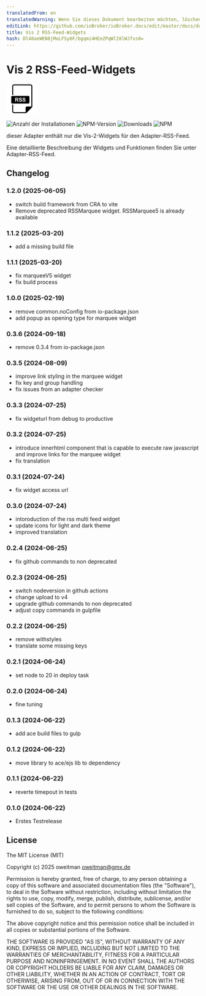 ```yaml
---
translatedFrom: en
translatedWarning: Wenn Sie dieses Dokument bearbeiten möchten, löschen Sie bitte das Feld "translationsFrom". Andernfalls wird dieses Dokument automatisch erneut übersetzt
editLink: https://github.com/ioBroker/ioBroker.docs/edit/master/docs/de/adapterref/iobroker.vis-2-widgets-rssfeed/README.md
title: Vis 2 RSS-Feed-Widgets
hash: Dl48aeWEN8jMoLFSy6F/bgqmi4HEeZPqWlI8lWJfxs0=
---
```

# Vis 2 RSS-Feed-Widgets
![Logo](../../../en/adapterref/iobroker.vis-2-widgets-rssfeed/admin/vis-2-widgets-rssfeed.png)

![Anzahl der Installationen](http://iobroker.live/badges/vis-2-widgets-rssfeed-stable.svg)
![NPM-Version](http://img.shields.io/npm/v/iobroker.vis-2-widgets-rssfeed.svg)
![Downloads](https://img.shields.io/npm/dm/iobroker.vis-2-widgets-rssfeed.svg)
![NPM](https://nodei.co/npm/iobroker.vis-2-widgets-rssfeed.png?downloads=true)

dieser Adapter enthält nur die Vis-2-Widgets für den Adapter-RSS-Feed.

Eine detaillierte Beschreibung der Widgets und Funktionen finden Sie unter Adapter-RSS-Feed.

## Changelog

<!--
	Placeholder for next versions:
	### __WORK IN PROGRESS__
-->
### 1.2.0 (2025-06-05)

- switch build framework from CRA to vite
- Remove deprecated RSSMarquee widget. RSSMarquee5 is already available

### 1.1.2 (2025-03-20)

- add a missing build file

### 1.1.1 (2025-03-20)

- fix marqueeV5 widget
- fix build process

### 1.0.0 (2025-02-19)

- remove common.noConfig from io-package.json
- add popup as opening type for marquee widget

### 0.3.6 (2024-09-18)

- remove 0.3.4 from io-package.json

### 0.3.5 (2024-08-09)

- improve link styling in the marquee widget
- fix key and group handling
- fix issues from an adapter checker

### 0.3.3 (2024-07-25)

- fix widgeturl from debug to productive

### 0.3.2 (2024-07-25)

- introduce innerhtml component that is capable to execute raw javascript and improve links for the marquee widget
- fix translation

### 0.3.1 (2024-07-24)

- fix widget access url

### 0.3.0 (2024-07-24)

- intoroduction of the rss multi feed widget
- update icons for light and dark theme
- improved translation

### 0.2.4 (2024-06-25)

- fix github commands to non deprecated

### 0.2.3 (2024-06-25)

- switch nodeversion in github actions
- change upload to v4
- upgrade github commands to non deprecated
- adjust copy commands in gulpfile

### 0.2.2 (2024-06-25)

- remove withstyles
- translate some missing keys

### 0.2.1 (2024-06-24)

- set node to 20 in deploy task

### 0.2.0 (2024-06-24)

- fine tuning

### 0.1.3 (2024-06-22)

- add ace build files to gulp

### 0.1.2 (2024-06-22)

- move library to ace/ejs lib to dependency

### 0.1.1 (2024-06-22)

- reverte timepout in tests

### 0.1.0 (2024-06-22)

- Erstes Testrelease

## License

The MIT License (MIT)

Copyright (c) 2025 oweitman <oweitman@gmx.de>

Permission is hereby granted, free of charge, to any person obtaining a copy
of this software and associated documentation files (the "Software"), to deal
in the Software without restriction, including without limitation the rights
to use, copy, modify, merge, publish, distribute, sublicense, and/or sell
copies of the Software, and to permit persons to whom the Software is
furnished to do so, subject to the following conditions:

The above copyright notice and this permission notice shall be included in
all copies or substantial portions of the Software.

THE SOFTWARE IS PROVIDED "AS IS", WITHOUT WARRANTY OF ANY KIND, EXPRESS OR
IMPLIED, INCLUDING BUT NOT LIMITED TO THE WARRANTIES OF MERCHANTABILITY,
FITNESS FOR A PARTICULAR PURPOSE AND NONINFRINGEMENT. IN NO EVENT SHALL THE
AUTHORS OR COPYRIGHT HOLDERS BE LIABLE FOR ANY CLAIM, DAMAGES OR OTHER
LIABILITY, WHETHER IN AN ACTION OF CONTRACT, TORT OR OTHERWISE, ARISING FROM,
OUT OF OR IN CONNECTION WITH THE SOFTWARE OR THE USE OR OTHER DEALINGS IN
THE SOFTWARE.
